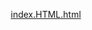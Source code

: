 [index.HTML.html](https://github.com/user-attachments/files/22317862/index.HTML.html)
<!DOCTYPE html>
<html lang="pt-BR">
<head>
    <meta charset="UTF-8">
    <meta name="viewport" content="width=device-width, initial-scale=1.0">
    <title>Dryyk Soluções - Painel SMM Premium</title>
    <style>
        * {
            margin: 0;
            padding: 0;
            box-sizing: border-box;
        }

        body {
            font-family: 'Segoe UI', Tahoma, Geneva, Verdana, sans-serif;
            line-height: 1.6;
            color: #333;
            background: linear-gradient(135deg, #667eea 0%, #764ba2 100%);
            min-height: 100vh;
        }

        .container {
            max-width: 1200px;
            margin: 0 auto;
            padding: 20px;
        }

        .header {
            text-align: center;
            color: white;
            margin-bottom: 50px;
        }

        .header h1 {
            font-size: 3rem;
            margin-bottom: 10px;
            text-shadow: 2px 2px 4px rgba(0,0,0,0.3);
        }

        .netflix-style {
            position: relative;
            display: inline-block;
            font-size: 3rem;
            margin-bottom: 10px;
            cursor: pointer;
            transition: all 0.3s ease;
        }

        .logo-icon {
            display: inline-block;
            animation: rocketFloat 3s ease-in-out infinite;
            margin-right: 15px;
        }

        .logo-text {
            background: linear-gradient(45deg, #ff6b6b, #4ecdc4, #45b7d1, #96ceb4, #feca57);
            background-size: 300% 300%;
            background-clip: text;
            -webkit-background-clip: text;
            -webkit-text-fill-color: transparent;
            animation: gradientShift 4s ease infinite;
            font-weight: bold;
            text-shadow: 0 0 30px rgba(255,255,255,0.5);
        }

        .logo-glow {
            position: absolute;
            top: 0;
            left: 0;
            right: 0;
            bottom: 0;
            background: radial-gradient(circle, rgba(255,255,255,0.1) 0%, transparent 70%);
            border-radius: 50%;
            opacity: 0;
            animation: glowPulse 2s ease-in-out infinite;
        }

        .netflix-style:hover {
            transform: scale(1.05);
        }

        .netflix-style:hover .logo-glow {
            opacity: 1;
            animation: glowExpand 0.6s ease-out;
        }

        @keyframes rocketFloat {
            0%, 100% { transform: translateY(0px) rotate(0deg); }
            25% { transform: translateY(-10px) rotate(5deg); }
            50% { transform: translateY(-5px) rotate(0deg); }
            75% { transform: translateY(-15px) rotate(-5deg); }
        }

        @keyframes gradientShift {
            0% { background-position: 0% 50%; }
            50% { background-position: 100% 50%; }
            100% { background-position: 0% 50%; }
        }

        @keyframes glowPulse {
            0%, 100% { opacity: 0; transform: scale(1); }
            50% { opacity: 0.3; transform: scale(1.1); }
        }

        @keyframes glowExpand {
            0% { opacity: 0; transform: scale(1); }
            50% { opacity: 0.8; transform: scale(1.3); }
            100% { opacity: 0; transform: scale(1.5); }
        }

        .header p {
            font-size: 1.2rem;
            opacity: 0.9;
        }

        .benefits-grid {
            display: grid;
            grid-template-columns: repeat(auto-fit, minmax(300px, 1fr));
            gap: 30px;
            margin-bottom: 50px;
        }

        .benefit-card {
            background: white;
            padding: 30px;
            border-radius: 15px;
            box-shadow: 0 10px 30px rgba(0,0,0,0.1);
            transition: transform 0.3s ease, box-shadow 0.3s ease;
            text-align: center;
        }

        .benefit-card:hover {
            transform: translateY(-10px);
            box-shadow: 0 20px 40px rgba(0,0,0,0.15);
        }

        .benefit-icon {
            font-size: 3rem;
            margin-bottom: 20px;
            display: block;
        }

        .benefit-card h3 {
            color: #667eea;
            margin-bottom: 15px;
            font-size: 1.5rem;
        }

        .benefit-card p {
            color: #666;
            line-height: 1.6;
        }

        .features-section {
            background: white;
            padding: 40px;
            border-radius: 15px;
            box-shadow: 0 10px 30px rgba(0,0,0,0.1);
            margin-bottom: 30px;
        }

        .features-section h2 {
            color: #667eea;
            text-align: center;
            margin-bottom: 30px;
            font-size: 2.5rem;
        }

        .features-list {
            display: grid;
            grid-template-columns: repeat(auto-fit, minmax(250px, 1fr));
            gap: 20px;
        }

        .feature-item {
            display: flex;
            align-items: center;
            padding: 15px;
            background: #f8f9ff;
            border-radius: 10px;
            border-left: 4px solid #667eea;
        }

        .feature-item .icon {
            margin-right: 15px;
            font-size: 1.5rem;
            color: #667eea;
        }

        .cta-section {
            text-align: center;
            background: white;
            padding: 40px;
            border-radius: 15px;
            box-shadow: 0 10px 30px rgba(0,0,0,0.1);
        }

        .cta-button {
            display: inline-block;
            background: linear-gradient(135deg, #667eea 0%, #764ba2 100%);
            color: white;
            padding: 15px 40px;
            text-decoration: none;
            border-radius: 50px;
            font-size: 1.2rem;
            font-weight: bold;
            transition: transform 0.3s ease;
            margin-top: 20px;
        }

        .cta-button:hover {
            transform: scale(1.05);
        }

        .info-alert {
            text-align: center;
            background: linear-gradient(135deg, #f39c12, #e67e22);
            color: white;
            padding: 30px;
            border-radius: 15px;
            box-shadow: 0 10px 30px rgba(0,0,0,0.1);
            margin-bottom: 30px;
        }

        .info-alert h2 {
            font-size: 2rem;
            margin-bottom: 15px;
        }

        .info-alert p {
            font-size: 1.1rem;
            margin-bottom: 20px;
            opacity: 0.95;
        }

        .info-button {
            display: inline-block;
            background: white;
            color: #f39c12;
            padding: 15px 30px;
            text-decoration: none;
            border-radius: 50px;
            font-size: 1.1rem;
            font-weight: bold;
            transition: transform 0.3s ease;
            margin-top: 10px;
        }

        .info-button:hover {
            transform: scale(1.05);
            box-shadow: 0 5px 15px rgba(0,0,0,0.2);
        }

        .pix-section {
            text-align: center;
            background: linear-gradient(135deg, #32bcad, #128c7e);
            color: white;
            padding: 35px;
            border-radius: 15px;
            box-shadow: 0 10px 30px rgba(0,0,0,0.1);
            margin-bottom: 30px;
            position: relative;
            overflow: hidden;
        }

        .pix-section::before {
            content: '';
            position: absolute;
            top: -50%;
            left: -50%;
            width: 200%;
            height: 200%;
            background: radial-gradient(circle, rgba(255,255,255,0.1) 0%, transparent 70%);
            animation: shimmer 4s infinite;
        }

        @keyframes shimmer {
            0% { transform: rotate(0deg); }
            100% { transform: rotate(360deg); }
        }

        .pix-section h2 {
            font-size: 2.2rem;
            margin-bottom: 15px;
            position: relative;
            z-index: 1;
        }

        .pix-section p {
            font-size: 1.2rem;
            margin-bottom: 25px;
            opacity: 0.95;
            position: relative;
            z-index: 1;
        }

        .pix-button {
            display: inline-block;
            background: white;
            color: #32bcad;
            padding: 18px 35px;
            text-decoration: none;
            border-radius: 50px;
            font-size: 1.3rem;
            font-weight: bold;
            transition: all 0.3s ease;
            margin-top: 10px;
            position: relative;
            z-index: 1;
            box-shadow: 0 5px 20px rgba(0,0,0,0.2);
        }

        .pix-button:hover {
            transform: scale(1.05) translateY(-2px);
            box-shadow: 0 8px 25px rgba(0,0,0,0.3);
            background: #f8f9fa;
        }

        .user-menu {
            display: flex;
            justify-content: space-between;
            align-items: center;
            background: rgba(255, 255, 255, 0.1);
            backdrop-filter: blur(10px);
            padding: 15px 25px;
            border-radius: 15px;
            margin-bottom: 30px;
            border: 1px solid rgba(255, 255, 255, 0.2);
        }

        .user-info {
            display: flex;
            align-items: center;
            color: white;
        }

        .user-icon {
            font-size: 1.5rem;
            margin-right: 10px;
        }

        .username {
            font-size: 1.1rem;
            font-weight: bold;
        }

        .user-actions {
            display: flex;
            gap: 15px;
        }

        .account-btn,
        .logout-btn {
            color: white;
            text-decoration: none;
            padding: 8px 16px;
            border-radius: 25px;
            font-size: 0.95rem;
            font-weight: 500;
            transition: all 0.3s ease;
            border: 1px solid rgba(255, 255, 255, 0.3);
        }

        .account-btn:hover {
            background: rgba(255, 255, 255, 0.2);
            transform: translateY(-2px);
        }

        .logout-btn:hover {
            background: rgba(231, 76, 60, 0.8);
            border-color: #e74c3c;
            transform: translateY(-2px);
        }

        .tutorial-section {
            text-align: center;
            background: linear-gradient(135deg, #8e44ad, #9b59b6);
            color: white;
            padding: 30px;
            border-radius: 15px;
            box-shadow: 0 10px 30px rgba(0,0,0,0.1);
            margin-bottom: 30px;
            position: relative;
            overflow: hidden;
        }

        .tutorial-section::before {
            content: '';
            position: absolute;
            top: -50%;
            left: -50%;
            width: 200%;
            height: 200%;
            background: radial-gradient(circle, rgba(255,255,255,0.1) 0%, transparent 70%);
            animation: shimmer 5s infinite;
        }

        .tutorial-section h2 {
            font-size: 2rem;
            margin-bottom: 15px;
            position: relative;
            z-index: 1;
        }

        .tutorial-section p {
            font-size: 1.1rem;
            margin-bottom: 20px;
            opacity: 0.95;
            position: relative;
            z-index: 1;
        }

        .tutorial-button {
            display: inline-block;
            background: white;
            color: #8e44ad;
            padding: 15px 30px;
            text-decoration: none;
            border-radius: 50px;
            font-size: 1.1rem;
            font-weight: bold;
            transition: all 0.3s ease;
            margin-top: 10px;
            position: relative;
            z-index: 1;
            animation: buttonPulse 2s infinite;
        }

        @keyframes buttonPulse {
            0% { transform: scale(1); }
            50% { transform: scale(1.05); }
            100% { transform: scale(1); }
        }

        .tutorial-button:hover {
            transform: scale(1.08);
            box-shadow: 0 5px 20px rgba(0,0,0,0.3);
            animation: none;
        }

        .tutorial-main-section {
            text-align: center;
            background: linear-gradient(135deg, #3498db, #2980b9);
            color: white;
            padding: 35px;
            border-radius: 15px;
            box-shadow: 0 10px 30px rgba(0,0,0,0.1);
            margin-bottom: 30px;
            position: relative;
            overflow: hidden;
        }

        .tutorial-main-section::before {
            content: '';
            position: absolute;
            top: -50%;
            left: -50%;
            width: 200%;
            height: 200%;
            background: radial-gradient(circle, rgba(255,255,255,0.1) 0%, transparent 70%);
            animation: shimmer 6s infinite;
        }

        .tutorial-main-section h2 {
            font-size: 2.2rem;
            margin-bottom: 15px;
            position: relative;
            z-index: 1;
        }

        .tutorial-main-section p {
            font-size: 1.2rem;
            margin-bottom: 25px;
            opacity: 0.95;
            position: relative;
            z-index: 1;
        }

        .tutorial-main-button {
            display: inline-block;
            background: white;
            color: #3498db;
            padding: 18px 35px;
            text-decoration: none;
            border-radius: 50px;
            font-size: 1.3rem;
            font-weight: bold;
            transition: all 0.3s ease;
            margin-top: 10px;
            position: relative;
            z-index: 1;
            box-shadow: 0 5px 20px rgba(0,0,0,0.2);
        }

        .tutorial-main-button:hover {
            transform: scale(1.05) translateY(-2px);
            box-shadow: 0 8px 25px rgba(0,0,0,0.3);
            background: #f8f9fa;
        }

        .como-funciona-section {
            text-align: center;
            background: linear-gradient(135deg, #27ae60, #2ecc71);
            color: white;
            padding: 35px;
            border-radius: 15px;
            box-shadow: 0 10px 30px rgba(0,0,0,0.1);
            margin-bottom: 30px;
            position: relative;
            overflow: hidden;
        }

        .como-funciona-section::before {
            content: '';
            position: absolute;
            top: -50%;
            left: -50%;
            width: 200%;
            height: 200%;
            background: radial-gradient(circle, rgba(255,255,255,0.1) 0%, transparent 70%);
            animation: shimmer 4s infinite;
        }

        .como-funciona-section h2 {
            font-size: 2.2rem;
            margin-bottom: 15px;
            position: relative;
            z-index: 1;
        }

        .como-funciona-section p {
            font-size: 1.2rem;
            margin-bottom: 25px;
            opacity: 0.95;
            position: relative;
            z-index: 1;
        }

        .como-funciona-button {
            display: inline-block;
            background: white;
            color: #27ae60;
            padding: 18px 35px;
            text-decoration: none;
            border-radius: 50px;
            font-size: 1.3rem;
            font-weight: bold;
            transition: all 0.3s ease;
            margin-top: 10px;
            position: relative;
            z-index: 1;
            box-shadow: 0 5px 20px rgba(0,0,0,0.2);
        }

        .como-funciona-button:hover {
            transform: scale(1.05) translateY(-2px);
            box-shadow: 0 8px 25px rgba(0,0,0,0.3);
            background: #f8f9fa;
        }

        .saldo-alert-section {
            text-align: center;
            background: linear-gradient(135deg, #e74c3c, #c0392b);
            color: white;
            padding: 35px;
            border-radius: 15px;
            box-shadow: 0 10px 30px rgba(0,0,0,0.1);
            margin-bottom: 30px;
            position: relative;
            overflow: hidden;
            animation: urgentPulse 2s infinite;
        }

        @keyframes urgentPulse {
            0% { transform: scale(1); box-shadow: 0 10px 30px rgba(231, 76, 60, 0.3); }
            50% { transform: scale(1.02); box-shadow: 0 15px 40px rgba(231, 76, 60, 0.5); }
            100% { transform: scale(1); box-shadow: 0 10px 30px rgba(231, 76, 60, 0.3); }
        }

        .saldo-alert-section::before {
            content: '';
            position: absolute;
            top: -50%;
            left: -50%;
            width: 200%;
            height: 200%;
            background: radial-gradient(circle, rgba(255,255,255,0.1) 0%, transparent 70%);
            animation: shimmer 3s infinite;
        }

        .saldo-alert-section h2 {
            font-size: 2.2rem;
            margin-bottom: 15px;
            position: relative;
            z-index: 1;
            text-transform: uppercase;
            letter-spacing: 1px;
        }

        .saldo-alert-section p {
            font-size: 1.2rem;
            margin-bottom: 20px;
            position: relative;
            z-index: 1;
        }

        .limits-info {
            display: flex;
            justify-content: center;
            gap: 30px;
            margin: 20px 0;
            position: relative;
            z-index: 1;
        }

        .limit-item {
            background: rgba(255,255,255,0.2);
            padding: 10px 20px;
            border-radius: 25px;
            font-weight: bold;
            font-size: 1.1rem;
            backdrop-filter: blur(10px);
        }

        .urgency-text {
            font-size: 1.3rem;
            font-weight: bold;
            margin-bottom: 25px;
            animation: blink 1.5s infinite;
            position: relative;
            z-index: 1;
        }

        @keyframes blink {
            0%, 50% { opacity: 1; }
            51%, 100% { opacity: 0.7; }
        }

        .saldo-button {
            display: inline-block;
            background: white;
            color: #e74c3c;
            padding: 18px 35px;
            text-decoration: none;
            border-radius: 50px;
            font-size: 1.3rem;
            font-weight: bold;
            transition: all 0.3s ease;
            margin-top: 10px;
            position: relative;
            z-index: 1;
            box-shadow: 0 5px 20px rgba(0,0,0,0.2);
            text-transform: uppercase;
            letter-spacing: 0.5px;
        }

        .saldo-button:hover {
            transform: scale(1.05) translateY(-2px);
            box-shadow: 0 8px 25px rgba(0,0,0,0.3);
            background: #f8f9fa;
        }

        @media (max-width: 768px) {
            .limits-info {
                flex-direction: column;
                gap: 15px;
            }
            
            .saldo-alert-section h2 {
                font-size: 1.8rem;
            }
        }

        .main-layout {
            display: flex;
            gap: 30px;
            align-items: flex-start;
        }

        .sidebar {
            width: 280px;
            background: rgba(255, 255, 255, 0.95);
            backdrop-filter: blur(10px);
            padding: 25px;
            border-radius: 20px;
            box-shadow: 0 15px 40px rgba(0,0,0,0.1);
            position: sticky;
            top: 20px;
            height: fit-content;
        }

        .sidebar h3 {
            color: #667eea;
            font-size: 1.3rem;
            margin-bottom: 20px;
            text-align: center;
        }

        .nav-grid {
            display: flex;
            flex-direction: column;
            gap: 12px;
        }

        .main-content {
            flex: 1;
        }

        .nav-item {
            display: flex;
            align-items: center;
            padding: 15px 18px;
            background: linear-gradient(135deg, #f8f9ff, #e8f0fe);
            border-radius: 12px;
            text-decoration: none;
            color: #333;
            transition: all 0.3s ease;
            border: 2px solid transparent;
        }

        .nav-item:hover {
            transform: translateX(5px);
            box-shadow: 0 8px 20px rgba(102, 126, 234, 0.2);
            border-color: #667eea;
            background: linear-gradient(135deg, #667eea, #764ba2);
            color: white;
        }

        .nav-icon {
            font-size: 1.4rem;
            margin-right: 12px;
            display: block;
            width: 24px;
            text-align: center;
        }

        .nav-text {
            font-size: 0.95rem;
            font-weight: 600;
            line-height: 1.2;
        }

        .how-it-works-section {
             background: white;
             padding: 40px;
             border-radius: 15px;
             margin-bottom: 30px;
             box-shadow: 0 10px 30px rgba(0,0,0,0.1);
             text-align: center;
         }

         .how-it-works-section h2 {
             color: #667eea;
             font-size: 2.2rem;
             margin-bottom: 15px;
         }

         .how-it-works-section p {
             color: #666;
             font-size: 1.2rem;
             margin-bottom: 40px;
         }

         .steps-grid {
             display: grid;
             grid-template-columns: repeat(auto-fit, minmax(200px, 1fr));
             gap: 25px;
         }

         .step-card {
             background: #f8f9ff;
             padding: 30px 20px;
             border-radius: 15px;
             text-align: center;
             transition: transform 0.3s ease;
             border: 2px solid transparent;
         }

         .step-card:hover {
             transform: translateY(-5px);
             border-color: #667eea;
         }

         .step-number {
             background: linear-gradient(135deg, #667eea, #764ba2);
             color: white;
             width: 50px;
             height: 50px;
             border-radius: 50%;
             display: flex;
             align-items: center;
             justify-content: center;
             font-size: 1.5rem;
             font-weight: bold;
             margin: 0 auto 20px;
         }

         .step-card h3 {
             color: #333;
             margin-bottom: 15px;
             font-size: 1.3rem;
         }

         .step-card p {
             color: #666;
             line-height: 1.5;
         }

         .testimonials-section {
             background: white;
             padding: 40px;
             border-radius: 15px;
             margin-bottom: 30px;
             box-shadow: 0 10px 30px rgba(0,0,0,0.1);
             text-align: center;
         }

         .testimonials-section h2 {
             color: #667eea;
             font-size: 2.2rem;
             margin-bottom: 15px;
         }

         .testimonials-section p {
             color: #666;
             font-size: 1.2rem;
             margin-bottom: 40px;
         }

         .testimonials-grid {
             display: grid;
             grid-template-columns: repeat(auto-fit, minmax(300px, 1fr));
             gap: 25px;
         }

         .testimonial-card {
             background: #f8f9ff;
             padding: 25px;
             border-radius: 15px;
             border-left: 4px solid #667eea;
             text-align: left;
         }

         .testimonial-content p {
             color: #333;
             font-style: italic;
             margin-bottom: 20px;
             line-height: 1.6;
             font-size: 1rem;
         }

         .testimonial-author strong {
             color: #667eea;
             display: block;
             margin-bottom: 5px;
         }

         .testimonial-author span {
             color: #666;
             font-size: 0.9rem;
         }

         .faq-section {
             background: white;
             padding: 40px;
             border-radius: 15px;
             margin-bottom: 30px;
             box-shadow: 0 10px 30px rgba(0,0,0,0.1);
         }

         .faq-section h2 {
             color: #667eea;
             font-size: 2.2rem;
             text-align: center;
             margin-bottom: 15px;
         }

         .faq-section > p {
             color: #666;
             font-size: 1.2rem;
             text-align: center;
             margin-bottom: 40px;
         }

         .faq-container {
             display: grid;
             gap: 15px;
         }

         .faq-item {
             border: 2px solid #f0f0f0;
             border-radius: 10px;
             overflow: hidden;
             transition: all 0.3s ease;
         }

         .faq-item:hover {
             border-color: #667eea;
         }

         .faq-question {
             display: flex;
             justify-content: space-between;
             align-items: center;
             padding: 20px;
             background: #f8f9ff;
             cursor: pointer;
             transition: background 0.3s ease;
         }

         .faq-question:hover {
             background: #e8f0fe;
         }

         .faq-question h4 {
             color: #333;
             margin: 0;
             font-size: 1.1rem;
         }

         .faq-toggle {
             font-size: 1.5rem;
             color: #667eea;
             font-weight: bold;
             transition: transform 0.3s ease;
         }

         .faq-answer {
             padding: 0 20px;
             max-height: 0;
             overflow: hidden;
             transition: all 0.3s ease;
         }

         .faq-item.active .faq-answer {
             padding: 20px;
             max-height: 200px;
         }

         .faq-item.active .faq-toggle {
             transform: rotate(45deg);
         }

         .faq-answer p {
              color: #666;
              line-height: 1.6;
              margin: 0;
          }

          .tiktok-services-section {
              background: white;
              padding: 40px;
              border-radius: 15px;
              margin-bottom: 30px;
              box-shadow: 0 10px 30px rgba(0,0,0,0.1);
              text-align: center;
          }

          .tiktok-services-section h2 {
              color: #667eea;
              font-size: 2.2rem;
              margin-bottom: 15px;
          }

          .tiktok-services-section p {
              color: #666;
              font-size: 1.2rem;
              margin-bottom: 40px;
          }

          .tiktok-grid {
              display: grid;
              grid-template-columns: repeat(auto-fit, minmax(200px, 1fr));
              gap: 20px;
              margin-bottom: 30px;
          }

          .tiktok-card {
              background: #f8f9ff;
              padding: 25px 15px;
              border-radius: 12px;
              border: 2px solid transparent;
              transition: all 0.3s ease;
              text-align: center;
          }

          .tiktok-card:hover {
              border-color: #667eea;
              transform: translateY(-5px);
              box-shadow: 0 10px 25px rgba(102, 126, 234, 0.15);
          }

          .tiktok-icon {
              font-size: 2.5rem;
              margin-bottom: 15px;
              display: block;
          }

          .tiktok-card h3 {
              color: #333;
              margin-bottom: 10px;
              font-size: 1.2rem;
          }

          .tiktok-card p {
              color: #666;
              font-size: 0.9rem;
              margin-bottom: 15px;
              line-height: 1.4;
          }

          .tiktok-price {
              background: linear-gradient(135deg, #667eea, #764ba2);
              color: white;
              padding: 6px 12px;
              border-radius: 15px;
              font-size: 0.8rem;
              font-weight: bold;
              display: inline-block;
          }

          .tiktok-cta-button {
              display: inline-block;
              background: linear-gradient(135deg, #667eea, #764ba2);
              color: white;
              padding: 18px 35px;
              text-decoration: none;
              border-radius: 50px;
              font-size: 1.2rem;
              font-weight: bold;
              transition: transform 0.3s ease;
              box-shadow: 0 5px 20px rgba(102, 126, 234, 0.3);
          }

          .tiktok-cta-button:hover {
              transform: scale(1.05) translateY(-2px);
              box-shadow: 0 8px 25px rgba(102, 126, 234, 0.4);
          }

         @media (max-width: 768px) {
             .main-layout {
                 flex-direction: column;
             }
             
             .sidebar {
                 width: 100%;
                 position: static;
                 margin-bottom: 20px;
             }
             
             .nav-grid {
                 display: grid;
                 grid-template-columns: repeat(auto-fit, minmax(140px, 1fr));
                 gap: 10px;
             }
             
             .nav-item {
                 flex-direction: column;
                 text-align: center;
                 padding: 12px 8px;
             }
             
             .nav-icon {
                 margin-right: 0;
                 margin-bottom: 5px;
             }
             
             .header h1 {
                 font-size: 2rem;
             }
             
             .benefits-grid {
                 grid-template-columns: 1fr;
             }
             
             .steps-grid,
             .testimonials-grid {
                 grid-template-columns: 1fr;
             }
             
             .how-it-works-section,
             .testimonials-section,
             .faq-section {
                 padding: 25px;
             }
         }
    </style>
</head>
<body>
    <div class="container">
        <div class="user-menu">
            <div class="user-info">
                <span class="user-icon">👤</span>
                <span class="username" id="currentUser">Usuário</span>
            </div>
            <div class="user-actions">
                <a href="minha-conta.html" class="account-btn">👤 Sua Conta</a>
                <a href="#" class="logout-btn" onclick="logout()">🚪 Sair</a>
            </div>
        </div>

        <div class="main-layout">
            <div class="sidebar">
                <h3>📋 Menu Principal</h3>
                <div class="nav-grid">
                    <a href="dashboard.html" class="nav-item">
                         <span class="nav-icon">📝</span>
                         <span class="nav-text">Novo Pedido</span>
                     </a>
                    <a href="adicionar-saldo.html" class="nav-item">
                        <span class="nav-icon">💰</span>
                        <span class="nav-text">Adicionar Saldo</span>
                    </a>
                    <a href="seja-revendedor.html" class="nav-item">
                         <span class="nav-icon">🤝</span>
                         <span class="nav-text">Seja revendedor</span>
                     </a>
                    <a href="#" class="nav-item">
                        <span class="nav-icon">📱</span>
                        <span class="nav-text">Aplicativo</span>
                    </a>
                    <a href="tutorial.html" class="nav-item">
                        <span class="nav-icon">🎥</span>
                        <span class="nav-text">Tutorial</span>
                    </a>
                    <a href="nossos-servicos.html" class="nav-item">
                         <span class="nav-icon">⭐</span>
                         <span class="nav-text">Nossos Serviços</span>
                     </a>
                    <a href="#" class="nav-item">
                        <span class="nav-icon">📋</span>
                        <span class="nav-text">Pedidos Realizados</span>
                    </a>
                    <a href="api-docs.html" class="nav-item">
                         <span class="nav-icon">🔗</span>
                         <span class="nav-text">API</span>
                     </a>

                     <a href="adicionar-saldo.html" class="nav-item">
                          <span class="nav-icon">💰</span>
                          <span class="nav-text">Adicionar Saldo</span>
                      </a>
                      <a href="#" class="nav-item">
                          <span class="nav-icon">💬</span>
                          <span class="nav-text">Suporte</span>
                      </a>
                </div>
            </div>

            <div class="main-content">

                <div class="header">
                    <div class="logo netflix-style">
                        <span class="logo-icon">🚀</span>
                        <span class="logo-text">Dryyk Soluções</span>
                        <div class="logo-glow"></div>
                    </div>
                    <p>O Melhor Painel SMM do Mercado</p>
                </div>

        <div class="benefits-grid">
            <div class="benefit-card">
                <span class="benefit-icon">⭐</span>
                <h3>Serviços de Qualidade</h3>
                <p>Tenha acesso aos melhores serviços do mercado SMM com garantia de qualidade e resultados efetivos.</p>
            </div>

            <div class="benefit-card">
                <span class="benefit-icon">💳</span>
                <h3>Pagamento Simples via PIX</h3>
                <p>Aceitamos PIX, cartão de crédito, dólar, euro, criptoativos e outros métodos de pagamento.</p>
            </div>

            <div class="benefit-card">
                <span class="benefit-icon">💰</span>
                <h3>Melhores Preços</h3>
                <p>Serviços SMM com o menor preço do mercado, ideal para revendedores e integração via API.</p>
            </div>

            <div class="benefit-card">
                <span class="benefit-icon">⚡</span>
                <h3>Entrega Rápida</h3>
                <p>Tenha seus pedidos concluídos em questão de minutos com nossa tecnologia avançada.</p>
            </div>
        </div>

        <div class="features-section">
            <h2>🎯 Recursos Disponíveis</h2>
            <div class="features-list">
                <div class="feature-item">
                    <span class="icon">📱</span>
                    <span>Aplicativo Mobile</span>
                </div>
                <div class="feature-item">
                    <span class="icon">🔄</span>
                    <span>Sistema de Reposição</span>
                </div>
                <div class="feature-item">
                    <span class="icon">🔗</span>
                    <span>Integração via API</span>
                </div>
                <div class="feature-item">
                    <span class="icon">💼</span>
                    <span>Programa de Revendedores</span>
                </div>
                <div class="feature-item">
                    <span class="icon">📊</span>
                    <span>Painel de Controle Completo</span>
                </div>
                <div class="feature-item">
                    <span class="icon">🎥</span>
                    <span>Tutoriais em Vídeo</span>
                </div>
                <div class="feature-item">
                    <span class="icon">💬</span>
                    <span>Suporte 24/7</span>
                </div>
                <div class="feature-item">
                    <span class="icon">📈</span>
                    <span>Relatórios Detalhados</span>
                </div>
            </div>
        </div>

        <div class="features-section">
            <h2>🛡️ Garantias e Segurança</h2>
            <div class="features-list">
                <div class="feature-item">
                    <span class="icon">✅</span>
                    <span>Garantia de Reposição em Serviços Elegíveis</span>
                </div>
                <div class="feature-item">
                    <span class="icon">🔒</span>
                    <span>Pagamentos Seguros e Criptografados</span>
                </div>
                <div class="feature-item">
                    <span class="icon">📋</span>
                    <span>Termos Claros e Transparentes</span>
                </div>
                <div class="feature-item">
                    <span class="icon">⏱️</span>
                    <span>Entrega de 3 minutos a 24 horas</span>
                </div>
            </div>
        </div>

        <div class="tutorial-section">
            <h2>📋 Como Fazer Pedido</h2>
            <p>Aprenda o passo a passo completo para realizar seus pedidos com segurança. Leia todas as regras e instruções importantes!</p>
            <a href="como-fazer-pedido.html" class="tutorial-button">🚀 PRIMEIRO CLIQUE AQUI - Tutorial Completo</a>
        </div>

        <div class="info-alert">
            <h2>❓ Tem Dúvidas?</h2>
            <p>Caso tenha dúvidas sobre como usar nossos serviços ou sobre as atualizações do Instagram, leia nossas informações importantes.</p>
            <a href="atualizacoes-instagram.html" class="info-button">📋 Leia as Informações Importantes</a>
        </div>

        <div class="saldo-alert-section">
                    <h2>🚨 ALERTA IMPORTANTE! 🚨</h2>
                    <p>Para concluir sua compra, selecione a forma de pagamento abaixo 👇</p>
                    <div class="limits-info">
                        <span class="limit-item">⚠️ Valor mínimo: R$5</span>
                        <span class="limit-item">💵 Valor máximo: R$500</span>
                    </div>
                    <p class="urgency-text">Não perca tempo! Finalize sua compra agora! ⏳</p>
                    <a href="adicionar-saldo.html" class="saldo-button">💰 Adicionar Saldo Agora</a>
                </div>

                <div class="pix-section">
                    <h2>💳 Pagamento Rápido via PIX</h2>
                    <p>Adicione saldo de forma instantânea com nosso sistema PIX automático. Aprovação em segundos!</p>
                    <a href="adicionar-saldo.html" class="pix-button">🚀 PIX - Automático</a>
                </div>

        <div class="como-funciona-section">
                    <h2>📚 Como Funciona o Nosso Painel</h2>
                    <p>Entenda como usar nosso painel SMM e aprenda o passo a passo completo para adicionar saldo e fazer pedidos com sucesso.</p>
                    <a href="como-funciona.html" class="como-funciona-button">🎯 Como Funciona e Como Fazer um Pedido</a>
                </div>

                <div class="tutorial-main-section">
                    <h2>🎥 Tutorial Completo</h2>
                    <p>Acesse nosso tutorial completo com vídeos explicativos e guias passo a passo para dominar o painel SMM.</p>
                    <a href="tutorial.html" class="tutorial-main-button">📚 Acessar Tutorial</a>
                </div>

                <div class="how-it-works-section">
                     <h2>📋 Como Funciona</h2>
                     <p>Siga estes 4 passos simples para começar a usar nossos serviços</p>
                     <div class="steps-grid">
                         <div class="step-card">
                             <div class="step-number">1</div>
                             <h3>Cadastro e Login</h3>
                             <p>Você precisa se cadastrar e fazer login em sua conta.</p>
                         </div>
                         <div class="step-card">
                             <div class="step-number">2</div>
                             <h3>Adicionar Saldo</h3>
                             <p>Adicione saldo a sua conta pela forma de pagamento de sua escolha.</p>
                         </div>
                         <div class="step-card">
                             <div class="step-number">3</div>
                             <h3>Faça seu Pedido</h3>
                             <p>Escolha um serviço de seu interesse e clique em "Enviar".</p>
                         </div>
                         <div class="step-card">
                             <div class="step-number">4</div>
                             <h3>Veja o Resultado</h3>
                             <p>Agora basta aguardar a conclusão de seu pedido.</p>
                         </div>
                     </div>
                 </div>

                 <div class="testimonials-section">
                     <h2>👥 Nossos Clientes</h2>
                     <p>Confira os depoimentos de nossos clientes para saber mais sobre os benefícios de usar nosso painel.</p>
                     <div class="testimonials-grid">
                         <div class="testimonial-card">
                             <div class="testimonial-content">
                                 <p>"Excelente serviço! Meus seguidores aumentaram rapidamente e com qualidade. Recomendo!"</p>
                             </div>
                             <div class="testimonial-author">
                                 <strong>@carlainfluencer</strong>
                                 <span>Influenciadora Digital</span>
                             </div>
                         </div>
                         <div class="testimonial-card">
                             <div class="testimonial-content">
                                 <p>"Uso o Dryyk Soluções há 6 meses e meu negócio cresceu 300%. Entrega rápida e preços justos."</p>
                             </div>
                             <div class="testimonial-author">
                                 <strong>@pedrodigital</strong>
                                 <span>Empreendedor</span>
                             </div>
                         </div>
                         <div class="testimonial-card">
                             <div class="testimonial-content">
                                 <p>"Melhor painel SMM que já usei. Suporte excelente e resultados garantidos!"</p>
                             </div>
                             <div class="testimonial-author">
                                 <strong>@juliamarketing</strong>
                                 <span>Especialista em Marketing</span>
                             </div>
                         </div>
                     </div>
                 </div>

                 <div class="tiktok-services-section">
                     <h2>🎵 Serviços TikTok</h2>
                     <p>Impulsione seus vídeos e perfil no TikTok com nossos serviços especializados</p>
                     <div class="tiktok-grid">
                         <div class="tiktok-card">
                             <div class="tiktok-icon">👀</div>
                             <h3>Visualizações</h3>
                             <p>Aumente as visualizações dos seus vídeos</p>
                             <span class="tiktok-price">A partir de R$ 0,10/1k</span>
                         </div>
                         <div class="tiktok-card">
                             <div class="tiktok-icon">🖤</div>
                             <h3>Curtidas</h3>
                             <p>Mais curtidas para seus conteúdos</p>
                             <span class="tiktok-price">A partir de R$ 2,70/1k</span>
                         </div>
                         <div class="tiktok-card">
                             <div class="tiktok-icon">⚫</div>
                             <h3>Seguidores</h3>
                             <p>Cresça sua base de seguidores</p>
                             <span class="tiktok-price">A partir de R$ 33,60/1k</span>
                         </div>
                         <div class="tiktok-card">
                             <div class="tiktok-icon">📊</div>
                             <h3>Outros Serviços</h3>
                             <p>Compartilhamentos, lives e mais</p>
                             <span class="tiktok-price">Vários preços</span>
                         </div>
                     </div>
                     <div style="text-align: center; margin-top: 30px;">
                         <a href="pedidos-tiktok.html" class="tiktok-cta-button">🚀 Ver Todos os Serviços TikTok</a>
                     </div>
                 </div>

                 <div class="faq-section">
                     <h2>❓ Perguntas Mais Populares</h2>
                     <p>Confira as respostas para as 5 perguntas mais populares do nosso painel.</p>
                     <div class="faq-container">
                         <div class="faq-item">
                             <div class="faq-question">
                                 <h4>Por que as pessoas procuram por painéis SMM?</h4>
                                 <span class="faq-toggle">+</span>
                             </div>
                             <div class="faq-answer">
                                 <p>As pessoas procuram painéis SMM para aumentar sua presença nas redes sociais de forma rápida e eficiente. Isso inclui ganhar seguidores, curtidas, visualizações e engajamento, o que pode impulsionar negócios, influência pessoal e visibilidade online.</p>
                             </div>
                         </div>
                         <div class="faq-item">
                             <div class="faq-question">
                                 <h4>Os serviços são seguros para minha conta?</h4>
                                 <span class="faq-toggle">+</span>
                             </div>
                             <div class="faq-answer">
                                 <p>Sim, nossos serviços são 100% seguros. Utilizamos métodos aprovados pelas plataformas e não solicitamos senhas. Todos os nossos serviços seguem as diretrizes das redes sociais para garantir a segurança da sua conta.</p>
                             </div>
                         </div>
                         <div class="faq-item">
                             <div class="faq-question">
                                 <h4>Quanto tempo leva para ver os resultados?</h4>
                                 <span class="faq-toggle">+</span>
                             </div>
                             <div class="faq-answer">
                                 <p>O tempo de entrega varia de acordo com o serviço escolhido, mas geralmente os resultados começam a aparecer entre 3 minutos e 24 horas. Serviços menores são processados mais rapidamente.</p>
                             </div>
                         </div>
                         <div class="faq-item">
                             <div class="faq-question">
                                 <h4>Posso revender os serviços do Dryyk Soluções?</h4>
                                 <span class="faq-toggle">+</span>
                             </div>
                             <div class="faq-answer">
                                 <p>Sim! Oferecemos preços especiais para revendedores com margens de lucro de até 90%. Temos uma seção dedicada com dicas e estratégias para quem quer começar a revender nossos serviços.</p>
                             </div>
                         </div>
                         <div class="faq-item">
                             <div class="faq-question">
                                 <h4>Quais formas de pagamento vocês aceitam?</h4>
                                 <span class="faq-toggle">+</span>
                             </div>
                             <div class="faq-answer">
                                 <p>Aceitamos PIX (instantâneo), cartão de crédito, transferência bancária, PayPal, criptomoedas e outras formas de pagamento. O PIX é nossa opção mais rápida com aprovação em segundos.</p>
                             </div>
                         </div>
                     </div>
                 </div>

                 <div class="cta-section">
                     <h2>🎉 Comece Agora Mesmo!</h2>
                     <p>Junte-se a milhares de clientes satisfeitos e impulsione suas redes sociais hoje mesmo.</p>
                     <a href="https://ultrasmm.online/" class="cta-button" target="_blank">Acessar Painel SMM</a>
                 </div>
             </div>
         </div>
     </div>
    <script>
        // FAQ Toggle Functionality
        document.querySelectorAll('.faq-question').forEach(question => {
            question.addEventListener('click', () => {
                const faqItem = question.parentElement;
                const isActive = faqItem.classList.contains('active');
                
                // Close all FAQ items
                document.querySelectorAll('.faq-item').forEach(item => {
                    item.classList.remove('active');
                });
                
                // Open clicked item if it wasn't active
                if (!isActive) {
                    faqItem.classList.add('active');
                }
            });
        });
    </script>
     
     <!-- Sistema de Analytics Invisível -->
     <script src="analytics.js"></script>
     
     <!-- Sistema de Usuário Dinâmico -->
     <script>
         // Detectar usuário logado e atualizar interface
         function updateUserInterface() {
             // Verificar se há dados de login salvos
             const loggedUser = localStorage.getItem('dryyk_logged_user');
             const userElement = document.getElementById('currentUser');
             
             if (loggedUser && userElement) {
                 userElement.textContent = loggedUser;
             } else if (userElement) {
                 userElement.textContent = 'Visitante';
             }
         }
         
         // Função de logout
          function logout() {
              if (confirm('🚪 Tem certeza que deseja sair?')) {
                  localStorage.removeItem('dryyk_logged_user');
                  alert('✅ Logout realizado com sucesso!');
                  window.location.href = 'login.html';
              }
          }
          
          // Executar quando a página carregar
          document.addEventListener('DOMContentLoaded', updateUserInterface);
      </script>
 </body>
 </html>

